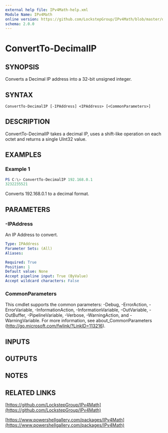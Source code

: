```yaml
---
external help file: IPv4Math-help.xml
Module Name: IPv4Math
online version: https://github.com/LockstepGroup/IPv4Math/blob/master/docs/ConvertTo-DecimalIP.md
schema: 2.0.0
---
```


# ConvertTo-DecimalIP

## SYNOPSIS
Converts a Decimal IP address into a 32-bit unsigned integer.

## SYNTAX

```
ConvertTo-DecimalIP [-IPAddress] <IPAddress> [<CommonParameters>]
```

## DESCRIPTION
ConvertTo-DecimalIP takes a decimal IP, uses a shift-like operation on each octet and returns a single UInt32 value.

## EXAMPLES

### Example 1
```powershell
PS C:\> ConvertTo-DecimalIP 192.168.0.1
3232235521
```

Converts 192.168.0.1 to a decimal format.

## PARAMETERS

### -IPAddress
An IP Address to convert.

```yaml
Type: IPAddress
Parameter Sets: (All)
Aliases:

Required: True
Position: 1
Default value: None
Accept pipeline input: True (ByValue)
Accept wildcard characters: False
```

### CommonParameters
This cmdlet supports the common parameters: -Debug, -ErrorAction, -ErrorVariable, -InformationAction, -InformationVariable, -OutVariable, -OutBuffer, -PipelineVariable, -Verbose, -WarningAction, and -WarningVariable.
For more information, see about_CommonParameters (http://go.microsoft.com/fwlink/?LinkID=113216).

## INPUTS

## OUTPUTS

## NOTES

## RELATED LINKS

[https://github.com/LockstepGroup/IPv4Math](https://github.com/LockstepGroup/IPv4Math)

[https://www.powershellgallery.com/packages/IPv4Math](https://www.powershellgallery.com/packages/IPv4Math)
